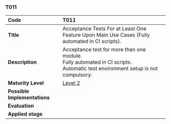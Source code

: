 ### T011

| **Code**           | **T011** |
| :--               | :--      |
| **Title**          | Acceptance Tests For at Least One Feature Upon Main Use Cases (Fully automated in CI scripts). |
| **Description**    | Acceptance test for more than one module. <br> Fully automated in CI scripts. <br> Automatic test environment setup is not compulsory. |
| **Maturity Level** | [Level 2](/LEVELS.html#level-2) |
| **Possible Implementations** | |
| **Evaluation**     | |
| **Applied stage**  | |
